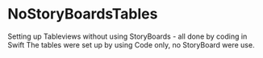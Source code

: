 # NoStoryBoardsTables
Setting up Tableviews without using StoryBoards - all done by coding in Swift
The tables were set up by using Code only, no StoryBoard were use.
